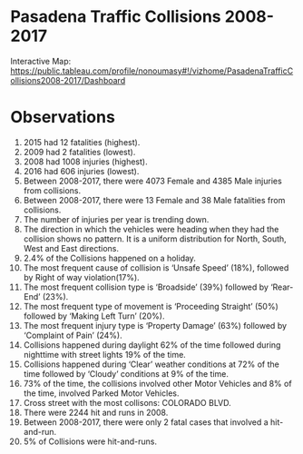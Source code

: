 # Pasadena Traffic Collisions 2008-2017

Interactive Map:
https://public.tableau.com/profile/nonoumasy#!/vizhome/PasadenaTrafficCollisions2008-2017/Dashboard


# Observations

1. 2015 had 12 fatalities (highest).
2. 2009 had 2 fatalities (lowest).
3. 2008 had 1008 injuries (highest).
4. 2016 had 606 injuries (lowest).
5. Between 2008-2017, there were 4073 Female and 4385 Male injuries from collisions.
6. Between 2008-2017, there were 13 Female and 38 Male fatalities from collisions. 
7. The number of injuries per year is trending down.
8. The direction in which the vehicles were heading when they had the collision shows no pattern. It is a uniform distribution for North, South, West and East directions.
9. 2.4% of the Collisions happened on a holiday.
10. The most frequent cause of collision is ‘Unsafe Speed’ (18%), followed by Right of way violation(17%).
11. The most frequent collision type is ‘Broadside’ (39%) followed by ‘Rear-End’ (23%).
12. The most frequent type of movement is ‘Proceeding Straight’ (50%) followed by ‘Making Left Turn’ (20%).
13. The most frequent injury type is ‘Property Damage’ (63%) followed by ‘Complaint of Pain’ (24%).
14. Collisions happened during daylight 62% of the time followed during nighttime with street lights 19% of the time.
15. Collisions happened during ‘Clear’ weather conditions at 72% of the time followed by ‘Cloudy’ conditions at 9% of the time.
16. 73% of the time, the collisions involved other Motor Vehicles and 8% of the time, involved Parked Motor Vehicles.
17. Cross street with the most collisons: COLORADO BLVD.
18. There were 2244 hit and runs in 2008.
19. Between 2008-2017, there were only 2 fatal cases that involved a hit-and-run.
20. 5% of Collisions were hit-and-runs.




